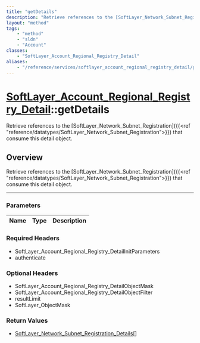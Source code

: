 ```yaml
---
title: "getDetails"
description: "Retrieve references to the [SoftLayer_Network_Subnet_Registration]({{<ref 'reference/datatypes/SoftLayer_Network_Subnet_... "
layout: "method"
tags:
    - "method"
    - "sldn"
    - "Account"
classes:
    - "SoftLayer_Account_Regional_Registry_Detail"
aliases:
    - "/reference/services/softlayer_account_regional_registry_detail/getDetails"
---
```

# [SoftLayer_Account_Regional_Registry_Detail](/reference/services/SoftLayer_Account_Regional_Registry_Detail)::getDetails


Retrieve references to the [SoftLayer_Network_Subnet_Registration]({{<ref "reference/datatypes/SoftLayer_Network_Subnet_Registration">}}) that consume this detail object.


## Overview 
Retrieve references to the [SoftLayer_Network_Subnet_Registration]({{<ref "reference/datatypes/SoftLayer_Network_Subnet_Registration">}}) that consume this detail object.

-----

### Parameters 
|Name | Type | Description |
| --- | --- | --- |


### Required Headers
* SoftLayer_Account_Regional_Registry_DetailInitParameters
* authenticate


### Optional Headers
* SoftLayer_Account_Regional_Registry_DetailObjectMask
* SoftLayer_Account_Regional_Registry_DetailObjectFilter
* resultLimit
* SoftLayer_ObjectMask

### Return Values
* <a href='/reference/datatypes/SoftLayer_Network_Subnet_Registration_Details'>SoftLayer_Network_Subnet_Registration_Details[] </a>




